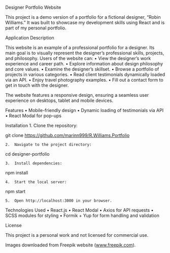 Designer Portfolio Website

This project is a demo version of a portfolio for a fictional designer, “Robin Williams.” It was built to showcase my development skills using React and is part of my personal portfolio.

Application Description

This website is an example of a professional portfolio for a designer. Its main goal is to visually represent the designer’s professional skills, projects, and philosophy. Users of the website can:
• View the designer’s work experience and career path.
• Explore information about design philosophy and core values.
• Examine the designer’s skillset.
• Browse a portfolio of projects in various categories.
• Read client testimonials dynamically loaded via an API.
• Enjoy travel photography examples.
• Fill out a contact form to get in touch with the designer.

The website features a responsive design, ensuring a seamless user experience on desktops, tablet and mobile devices.

Features
• Mobile-friendly design
• Dynamic loading of testimonials via API
• React Modal for pop-ups

Installation 1. Clone the repository:

git clone https://github.com/marinn999/R.Williams.Portfolio

    2.	Navigate to the project directory:

cd designer-portfolio

    3.	Install dependencies:

npm install

    4.	Start the local server:

npm start

    5.	Open http://localhost:3000 in your browser.

Technologies Used
• React.js
• React Modal
• Axios for API requests
• SCSS modules for styling
• Formik + Yup for form handling and validation

License

This project is a personal work and not licensed for commercial use.

Images downloaded from Freepik website (www.freepik.com).
